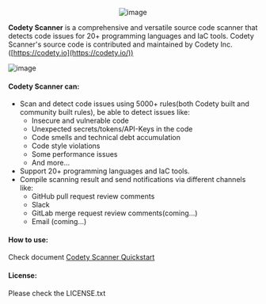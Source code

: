 <div align="center">

![image](https://www.codety.io/assets/img/logo_128.png)


</div>

**Codety Scanner** is a comprehensive and versatile source code scanner that detects code issues for 20+ programming languages and IaC tools. Codety Scanner's source code is contributed and maintained by Codety Inc.([https://codety.io](https://codety.io/))
  
![image](https://www.codety.io/assets/img/hero-3.png)

#### Codety Scanner can: 
* Scan and detect code issues using 5000+ rules(both Codety built and community built rules), be able to detect issues like:  
  * Insecure and vulnerable code
  * Unexpected secrets/tokens/API-Keys in the code
  * Code smells and technical debt accumulation
  * Code style violations
  * Some performance issues
  * And more...
* Support 20+ programming languages and IaC tools.
* Compile scanning result and send notifications via different channels like:
  * GitHub pull request review comments
  * Slack
  * GitLab merge request review comments(coming...)
  * Email (coming...)

#### How to use:
Check document [Codety Scanner Quickstart](https://docs.codety.io/docs/quickstart/index)

#### License:
Please check the LICENSE.txt

 
